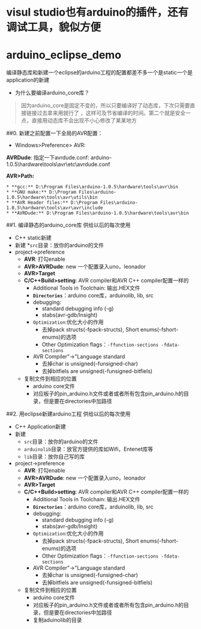 # visul studio也有arduino的插件，还有调试工具，貌似方便

# arduino_eclipse_demo

编译静态库和新建一个eclipse的arduino工程的配置都差不多一个是static一个是application的新建
* 为什么要编译arduino_core库？ 


>  因为arduino_core是固定不变的，所以只要编译好了动态库，下次只需要直接链接过去拿来用就行了 ，这样可及节省编译的时间。第二个就是安全一点，直接用动态库不会出现不小心修改了某某地方


##0. 新建之前配置一下全局的AVR配置： 
* Windows>Preference> AVR:

**AVRDude**: 指定一下avrdude.conf:  arduino-1.0.5\hardware\tools\avr\etc\avrdude.conf

**AVR>Path:** 

	* **gcc:** D:\Program Files\arduino-1.0.5\hardware\tools\avr\bin
	* **GNU make:** D:\Program Files\arduino-1.0.5\hardware\tools\avr\utils\bin
	* **AVR Header files:** D:\Program Files\arduino-1.0.5\hardware\tools\avr\avr\include
	* **AVRDude:** D:\Program Files\arduino-1.0.5\hardware\tools\avr\bin
	
##1. 编译静态的arduino_core库
供给以后的每次使用
* C++ static新建
* 新建
	*`src`目录：放你的arduino的文件
* project->preference
	* **AVR**: 打勾enable
	* **AVR>AVRDude**: new 一个配置录入uno，leonador
	* **AVR>Target**
	*  **C/C++Build>setting**: AVR compiler和AVR C++ compiler配置一样的
		*  Additional Tools in Toolchain: 输出.HEX文件
		*  **`Directories`**：arduino core库，arduinolib, lib, src
		*  debugging: 
			*  standard debugging info (-g)
			*  stabs(avr-gdb/Insight)
		* `Optimization`:优化大小的作用
			* 去掉pack structs(-fpack-structs), Short enums(-fshort-enums)的选项
			* Other Optimization flags：`-ffunction-sections -fdata-sections`
		* AVR Compiler"->"Language standard
			* 去掉char is unsigned(-funsigned-char)
			* 去掉bitfiels are unsigned(-funsigned-bitfiels)
	* 复制文件到相应的位置
		* arduino core文件
		* 对应板子的pin_arduino.h文件或者或者所有包含pin_arduino.h的目录，但是要在directories中加路径

		

##2. 用eclipse新建arduino工程
供给以后的每次使用
* C++ Application新建
* 新建
	* `src`目录：放你的arduino的文件
	* `arduinolib`目录：放官方提供的库如Wifi，Entenet库等
	* `lib`目录：放你自己写的库
* project->preference
	* **AVR**: 打勾enable
	* **AVR>AVRDude**: new 一个配置录入uno，leonador
	* **AVR>Target**
	*  **C/C++Build>setting**: AVR compiler和AVR C++ compiler配置一样的
		*  Additional Tools in Toolchain: 输出.HEX文件
		*  **`Directories`**：arduino core库，arduinolib, lib, src
		*  debugging: 
			*  standard debugging info (-g)
			*  stabs(avr-gdb/Insight)
		* `Optimization`:优化大小的作用
			* 去掉pack structs(-fpack-structs), Short enums(-fshort-enums)的选项
			* Other Optimization flags：`-ffunction-sections -fdata-sections`
		* AVR Compiler"->"Language standard
			* 去掉char is unsigned(-funsigned-char)
			* 去掉bitfiels are unsigned(-funsigned-bitfiels)
	* 复制文件到相应的位置
		* arduino core文件
		* 对应板子的pin_arduino.h文件或者或者所有包含pin_arduino.h的目录，但是要在directories中加路径
		* 复制aduinolib的目录
